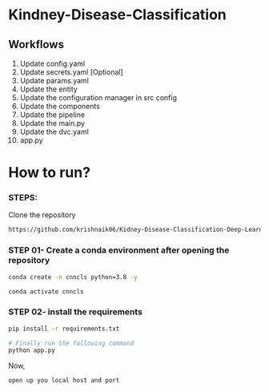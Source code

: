 # Kindney-Disease-Classification

## Workflows

1. Update config.yaml
2. Update secrets.yaml [Optional]
3. Update params.yaml
4. Update the entity
5. Update the configuration manager in src config
6. Update the components
7. Update the pipeline 
8. Update the main.py
9. Update the dvc.yaml
10. app.py

# How to run?
### STEPS:

Clone the repository

```bash
https://github.com/krishnaik06/Kidney-Disease-Classification-Deep-Learning-Project
```
### STEP 01- Create a conda environment after opening the repository

```bash
conda create -n cnncls python=3.8 -y
```

```bash
conda activate cnncls
```


### STEP 02- install the requirements
```bash
pip install -r requirements.txt
```

```bash
# Finally run the following command
python app.py
```

Now,
```bash
open up you local host and port
```

